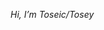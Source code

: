 *Hi, I’m Toseic/Tosey*


<!---
Toseic/Toseic is a ✨ special ✨ repository because its `README.md` (this file) appears on your GitHub profile.
You can click the Preview link to take a look at your changes.
--->

